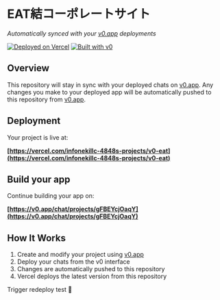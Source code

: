 # EAT結コーポレートサイト

*Automatically synced with your [v0.app](https://v0.app) deployments*

[![Deployed on Vercel](https://img.shields.io/badge/Deployed%20on-Vercel-black?style=for-the-badge&logo=vercel)](https://vercel.com/infonekillc-4848s-projects/v0-eat)
[![Built with v0](https://img.shields.io/badge/Built%20with-v0.app-black?style=for-the-badge)](https://v0.app/chat/projects/gFBEYcjOaqY)

## Overview

This repository will stay in sync with your deployed chats on [v0.app](https://v0.app).
Any changes you make to your deployed app will be automatically pushed to this repository from [v0.app](https://v0.app).

## Deployment

Your project is live at:

**[https://vercel.com/infonekillc-4848s-projects/v0-eat](https://vercel.com/infonekillc-4848s-projects/v0-eat)**

## Build your app

Continue building your app on:

**[https://v0.app/chat/projects/gFBEYcjOaqY](https://v0.app/chat/projects/gFBEYcjOaqY)**

## How It Works

1. Create and modify your project using [v0.app](https://v0.app)
2. Deploy your chats from the v0 interface
3. Changes are automatically pushed to this repository
4. Vercel deploys the latest version from this repository

Trigger redeploy test 🚀